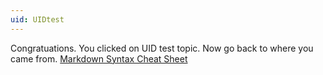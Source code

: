 ```yaml
---
uid: UIDtest
---
```


Congratuations. You clicked on UID test topic. 
Now go back to where you came from.
[Markdown Syntax Cheat Sheet](xref:MarkdownSyntaxCheatSheet)